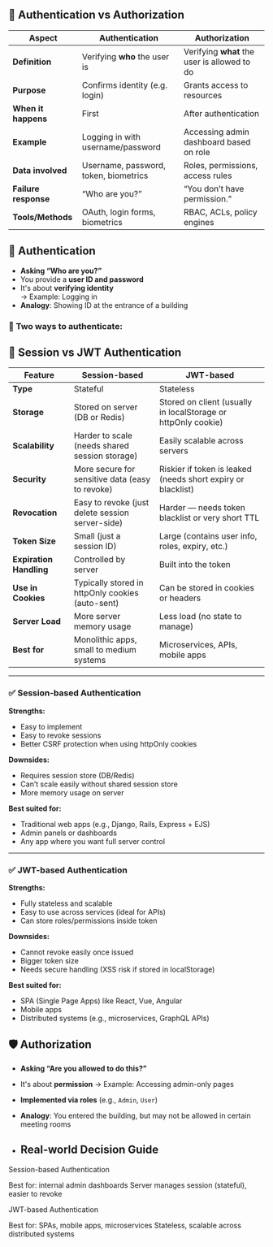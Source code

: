 ## 🔐 Authentication vs Authorization

| Aspect               | Authentication                             | Authorization                                  |
|----------------------|--------------------------------------------|------------------------------------------------|
| **Definition**        | Verifying **who** the user is              | Verifying **what** the user is allowed to do   |
| **Purpose**           | Confirms identity (e.g. login)             | Grants access to resources                     |
| **When it happens**   | First                                      | After authentication                           |
| **Example**           | Logging in with username/password          | Accessing admin dashboard based on role        |
| **Data involved**     | Username, password, token, biometrics      | Roles, permissions, access rules               |
| **Failure response**  | “Who are you?”                             | “You don’t have permission.”                   |
| **Tools/Methods**     | OAuth, login forms, biometrics             | RBAC, ACLs, policy engines                     |



## 🔐 Authentication

- **Asking “Who are you?”**
- You provide a **user ID and password**
- It's about **verifying identity**  
  → Example: Logging in  
- **Analogy**: Showing ID at the entrance of a building

### 🔑 Two ways to authenticate:

## 🔐 Session vs JWT Authentication

| Feature                         | **Session-based**                                            | **JWT-based**                                              |
|----------------------------------|---------------------------------------------------------------|-------------------------------------------------------------|
| **Type**                         | Stateful                                                      | Stateless                                                   |
| **Storage**                      | Stored on server (DB or Redis)                                | Stored on client (usually in localStorage or httpOnly cookie) |
| **Scalability**                  | Harder to scale (needs shared session storage)                | Easily scalable across servers                             |
| **Security**                     | More secure for sensitive data (easy to revoke)               | Riskier if token is leaked (needs short expiry or blacklist) |
| **Revocation**                   | Easy to revoke (just delete session server-side)              | Harder — needs token blacklist or very short TTL           |
| **Token Size**                   | Small (just a session ID)                                     | Large (contains user info, roles, expiry, etc.)            |
| **Expiration Handling**          | Controlled by server                                          | Built into the token                                        |
| **Use in Cookies**               | Typically stored in httpOnly cookies (auto-sent)              | Can be stored in cookies or headers                         |
| **Server Load**                  | More server memory usage                                      | Less load (no state to manage)                             |
| **Best for**                     | Monolithic apps, small to medium systems                      | Microservices, APIs, mobile apps                           |

---

### ✅ **Session-based Authentication**
**Strengths:**
- Easy to implement
- Easy to revoke sessions
- Better CSRF protection when using httpOnly cookies

**Downsides:**
- Requires session store (DB/Redis)
- Can’t scale easily without shared session store
- More memory usage on server

**Best suited for:**
- Traditional web apps (e.g., Django, Rails, Express + EJS)
- Admin panels or dashboards
- Any app where you want full server control

---

### ✅ **JWT-based Authentication**
**Strengths:**
- Fully stateless and scalable
- Easy to use across services (ideal for APIs)
- Can store roles/permissions inside token

**Downsides:**
- Cannot revoke easily once issued
- Bigger token size
- Needs secure handling (XSS risk if stored in localStorage)

**Best suited for:**
- SPA (Single Page Apps) like React, Vue, Angular
- Mobile apps
- Distributed systems (e.g., microservices, GraphQL APIs)


## 🛡️ Authorization

- **Asking “Are you allowed to do this?”**
- It's about **permission**
  → Example: Accessing admin-only pages
- **Implemented via roles** (e.g., `Admin`, `User`)
- **Analogy**: You entered the building, but may not be allowed in certain meeting rooms



- ## Real-world Decision Guide
Session-based Authentication

Best for: internal admin dashboards
Server manages session (stateful), easier to revoke

JWT-based Authentication

Best for: SPAs, mobile apps, microservices
Stateless, scalable across distributed systems

